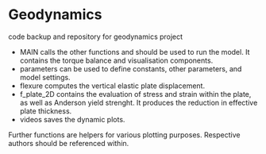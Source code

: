 # Geodynamics
code backup and repository for geodynamics project

- MAIN calls the other functions and should be used to run the model. It contains the torque balance and visualisation components. <br />
- parameters can be used to define constants, other parameters, and model settings. <br />
- flexure computes the vertical elastic plate displacement. <br />
- f_plate_2D contains the evaluation of stress and strain within the plate, as well as Anderson yield strenght. It produces the reduction in effective plate thickness. <br />
- videos saves the dynamic plots. 

Further functions are helpers for various plotting purposes. Respective authors should be referenced within. 
